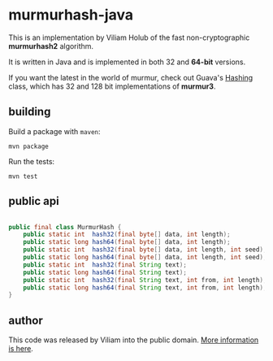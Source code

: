 murmurhash-java
=================

This is an implementation by Viliam Holub of the fast non-cryptographic **murmurhash2** algorithm. 

It is written in Java and is implemented in both 32 and **64-bit** versions. 

If you want the latest in the world of murmur, check out Guava's [Hashing](http://docs.guava-libraries.googlecode.com/git-history/v11.0/javadoc/com/google/common/hash/Hashing.html) class, 
which has 32 and 128 bit implementations of **murmur3**.

building
----------

Build a package with `maven`:

`mvn package`

Run the tests:

`mvn test`

public api
--------------

```java

public final class MurmurHash {
    public static int  hash32(final byte[] data, int length);
    public static long hash64(final byte[] data, int length);
    public static int  hash32(final byte[] data, int length, int seed);
    public static long hash64(final byte[] data, int length, int seed);
    public static int  hash32(final String text);
    public static long hash64(final String text);
    public static int  hash32(final String text, int from, int length);
    public static long hash64(final String text, int from, int length);
}

```

author
---------

This code was released by Viliam into the public domain. [More information is here](http://d3s.mff.cuni.cz/~holub/sw/javamurmurhash/).
